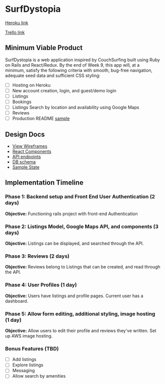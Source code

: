 # SurfDystopia

[Heroku link][heroku] 

[Trello link][trello]

[heroku]: https://surfdystopia.herokuapp.com/#/
[trello]: https://trello.com/b/b9JGmdht/couchsurfing-clone

## Minimum Viable Product

SurfDystopia is a web application inspired by CouchSurfing built using Ruby on Rails
and React/Redux.  By the end of Week 9, this app will, at a minimum, satisfy the
following criteria with smooth, bug-free navigation, adequate seed data and
sufficient CSS styling:

- [ ] Hosting on Heroku
- [ ] New account creation, login, and guest/demo login
- [ ] Listings
- [ ] Bookings
- [ ] Listings Search by location and availability using Google Maps
- [ ] Reviews
- [ ] Production README [sample](README.md)

## Design Docs
* [View Wireframes][wireframes]
* [React Components][components]
* [API endpoints][api-endpoints]
* [DB schema][schema]
* [Sample State][sample-state]

[wireframes]: wireframes
[components]: component-hierarchy.md
[sample-state]: sample-state.md
[api-endpoints]: api-endpoints.md
[schema]: schema.md

## Implementation Timeline

### Phase 1: Backend setup and Front End User Authentication (2 days)

**Objective:** Functioning rails project with front-end Authentication

### Phase 2: Listings Model, Google Maps API, and components (3 days)

**Objective:** Listings can be displayed, and searched through
the API.

### Phase 3: Reviews (2 days)

**Objective:** Reviews belong to Listings that can be created, and read through the API.

### Phase 4: User Profiles (1 day)

**Objective:** Users have listings and profile pages. Current user has a dashboard.

### Phase 5: Allow form editing, additional styling, image hosting  (1 day)

**Objective:** Allow users to edit their profile and reviews they've written. Set up AWS image hosting.


### Bonus Features (TBD)
- [ ] Add listings
- [ ] Explore listings
- [ ] Messaging
- [ ] Allow search by amenities  
